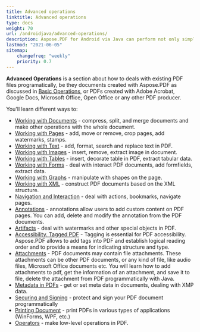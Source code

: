 ```yaml
---
title: Advanced operations
linktitle: Advanced operations 
type: docs
weight: 70
url: /androidjava/advanced-operations/
description: Aspose.PDF for Android via Java can perform not only simple and easy tasks but also cope with more complex functions. For advanced users and developers, the Advanced section will detail these features for you.
lastmod: "2021-06-05"
sitemap:
    changefreq: "weekly"
    priority: 0.7
---
```


**Advanced Operations** is a section about how to deals with existing PDF files programatically, be they documents created with Aspose.PDF as discussed in [Basic Operations](/pdf/android-via-java/basic-operations), or PDFs created with Adobe Acrobat, Google Docs, Microsoft Office, Open Office or any other PDF producer.

You'll learn different ways to:

- [Working with Documents](/pdf/androidjava/working-with-documents/) - compress, split, and merge documents and make other operations with the whole document.
- [Working with Pages](/pdf/androidjava/working-with-pages/) - add, move or remove, crop pages, add watermarks, stamps.
- [Working with Text](/pdf/androidjava/working-with-text/) - add, format, search and replace text in PDF.
- [Working with Images](/pdf/androidjava/working-with-images/) - insert, remove, extract image in document.
- [Working with Tables](/pdf/androidjava/working-with-tables/) - insert, decorate table in PDF, extract tabular data.
- [Working with Forms](/pdf/androidjava/working-with-forms/) - deal with interact PDF documents, add formfields, extract data.
- [Working with Graphs](/pdf/androidjava/graphs/) - manipulate with shapes on the page.
- [Working with XML](/pdf/androidjava/working-with-xml) - construct PDF documents based on the XML structure.
- [Navigation and Interaction](/pdf/androidjava/navigation-and-interaction/) - deal with actions, bookmarks, navigate pages.
- [Annotations](/pdf/androidjava/annotations/) - annotations allow users to add custom content on PDF pages. You can add, delete and modify the annotation from the PDF documents.
- [Artifacts](/pdf/androidjava/artifacts/) - deal with watermarks and other special objects in PDF.
- [Accessibility. Tagged PDF](/pdf/androidjava/accessibility-tagged-pdf/) - Tagging is essential for PDF accessibility. Aspose.PDF allows to add tags into PDF and establish logical reading order and to provide a means for indicating structure and type.
- [Attachments](/pdf/androidjava/attachments/) - PDF documents may contain file attachments. These attachments can be other PDF documents, or any kind of file, like audio files, Microsoft Office documents etc. You will learn how to add attachments to pdf, get the information of an attachment, and save it to file, delete the attachment from PDF programmatically with Java.
- [Metadata in PDFs](/pdf/androidjava/pdf-file-metadata/) - get or set meta data in documents, dealing with XMP data.
- [Securing and Signing](/pdf/androidjava/securing-and-signing/) - protect and sign your PDF document programmatically
- [Printing Document](/pdf/androidjava/printing-document/) - print PDFs in various types of applications (WinForms, WPF, etc.)
- [Operators](/pdf/androidjava/operators/) - make low-level operations in PDF.
